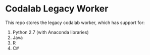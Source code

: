 # Codalab Legacy Worker

This repo stores the legacy codalab worker, which has support for:

1. Python 2.7 (with Anaconda libraries)
2. Java
3. R
4. C#
